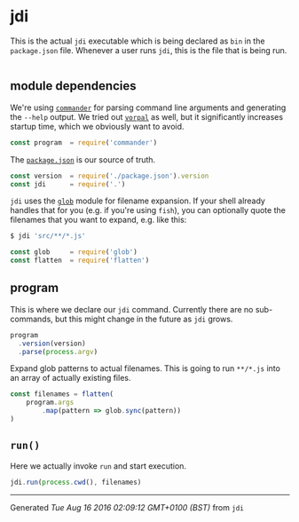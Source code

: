 # jdi
This is the actual `jdi` executable which is being declared as `bin` in the
`package.json` file. Whenever a user runs `jdi`, this is the file that is
being run.
```js
```
## module dependencies
We're using [`commander`](https://www.npmjs.com/package/commander) for
parsing command line arguments and generating the `--help` output. We tried
out [`vorpal`](https://www.npmjs.com/package/vorpal) as well, but it
significantly increases startup time, which we obviously want to avoid.
```js
const program  = require('commander')
```
The [`package.json`](./package.json) is our source of truth.
```js
const version  = require('./package.json').version
const jdi      = require('.')
```
`jdi` uses the [`glob`](https://www.npmjs.com/package/glob) module for
filename expansion. If your shell already handles that for you (e.g. if
you're using `fish`), you can optionally quote the filenames that you want to
expand, e.g. like this:
```sh
$ jdi 'src/**/*.js'
```
```js
const glob     = require('glob')
const flatten  = require('flatten')

```
## program
This is where we declare our `jdi` command. Currently there are no
sub-commands, but this might change in the future as `jdi` grows.
```js
program
  .version(version)
  .parse(process.argv)

```
Expand glob patterns to actual filenames. This is going to run `**/*.js` into
an array of actually existing files.
```js
const filenames = flatten(
	program.args
		.map(pattern => glob.sync(pattern))
)

```
## `run()`
Here we actually invoke `run` and start execution.
```js
jdi.run(process.cwd(), filenames)

```
------------------------
Generated _Tue Aug 16 2016 02:09:12 GMT+0100 (BST)_ from `jdi`
